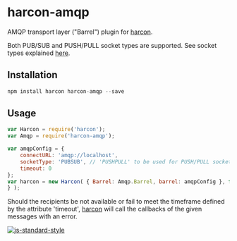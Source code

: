 # harcon-amqp
AMQP transport layer ("Barrel") plugin for [harcon](https://github.com/imrefazekas/harcon).

Both PUB/SUB and PUSH/PULL socket types are supported. See socket types explained [here](http://www.squaremobius.net/rabbit.js/).


## Installation

```javascript
npm install harcon harcon-amqp --save
```


## Usage

```javascript
var Harcon = require('harcon');
var Amqp = require('harcon-amqp');

var amqpConfig = {
	connectURL: 'amqp://localhost',
	socketType: 'PUBSUB', // 'PUSHPULL' to be used for PUSH/PULL socket type
	timeout: 0
};
var harcon = new Harcon( { Barrel: Amqp.Barrel, barrel: amqpConfig }, function(err){
} );
```

Should the recipients be not available or fail to meet the timeframe defined by the attribute 'timeout', [harcon](https://github.com/imrefazekas/harcon) will call the callbacks of the given messages with an error.

[![js-standard-style](https://cdn.rawgit.com/feross/standard/master/badge.svg)](https://github.com/feross/standard)
